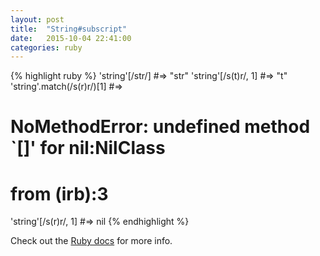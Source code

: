 ```yaml
---
layout: post
title:  "String#subscript"
date:   2015-10-04 22:41:00
categories: ruby
---
```


{% highlight ruby %}
'string'[/str/] #=> "str"
'string'[/s(t)r/, 1] #=> "t"
'string'.match(/s(r)r/)[1]
#=>
# NoMethodError: undefined method `[]' for nil:NilClass
#   from (irb):3
'string'[/s(r)r/, 1] #=> nil
{% endhighlight %}

Check out the [Ruby docs][ruby-docs] for more info.

[ruby-docs]: http://ruby-doc.org/core-2.2.3/String.html#method-i-5B-5D
